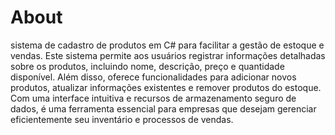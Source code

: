# About


sistema de cadastro de produtos em C# para facilitar a gestão de estoque e vendas. Este sistema permite aos usuários registrar informações detalhadas sobre os produtos, incluindo nome, descrição, preço e quantidade disponível. Além disso, oferece funcionalidades para adicionar novos produtos, atualizar informações existentes e remover produtos do estoque. Com uma interface intuitiva e recursos de armazenamento seguro de dados, é uma ferramenta essencial para empresas que desejam gerenciar eficientemente seu inventário e processos de vendas.
